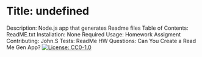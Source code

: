 
# Title: undefined
Description: Node.js app that generates Readme files
Table of Contents: ReadME.txt
Installation: None Required
Usage: Homework Assigment
Contributing: John.S
Tests: ReadMe HW
Questions: Can You Create a Read Me Gen App?
[![License: CC0-1.0](https://licensebuttons.net/l/zero/1.0/80x15.png)](http://creativecommons.org/publicdomain/zero/1.0/)

